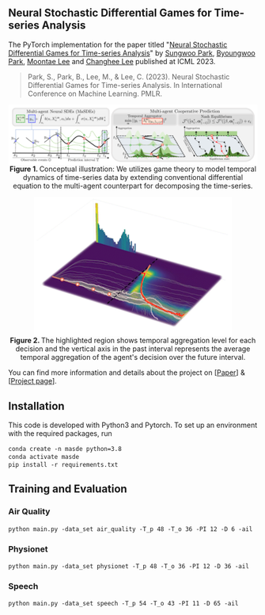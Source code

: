 ## Neural Stochastic Differential Games for Time-series Analysis

The PyTorch implementation for the paper titled "[Neural Stochastic Differential Games for Time-series Analysis]([https://proceedings.mlr.press/v202/park23j.html])" by [Sungwoo Park](https://scholar.google.co.kr/citations?user=B1xpjO8AAAAJ&hl=en), [Byoungwoo Park](https://scholar.google.co.kr/citations?user=MWCPYLMAAAAJ&hl=en), [Moontae Lee](https://scholar.google.com/citations?user=BMvYy9cAAAAJ&hl=en) and [Changhee Lee](https://scholar.google.com/citations?user=kSvJTg4AAAAJ&hl=en) published at ICML 2023. 

>Park, S., Park, B., Lee, M., & Lee, C. (2023). Neural Stochastic Differential Games for Time-series Analysis. In International Conference on Machine Learning. PMLR.


<p align="center">
<img align="middle" src="https://github.com/LGAI-AML/MaSDEs/blob/main/imgs/masde_main.png" width="800" />
<br>
<b> Figure 1. </b> Conceptual illustration: We utilizes game theory to model temporal dynamics of time-series data by extending conventional differential equation to the multi-agent counterpart for decomposing the time-series.
</p>

<p align="center">
<img align="middle" src="https://github.com/LGAI-AML/MaSDEs/blob/main/imgs/mackey.gif" width="400" />
<br>
<b> Figure 2. </b> The highlighted region shows temporal aggregation level for each decision and the vertical axis in the past interval represents the average temporal aggregation of the agent's decision over the future interval.
</p>

You can find more information and details about the project on [[Paper](https://drive.google.com/file/d/17s8k2RmfzoFE_svB2qeBr429DebaANNN/view?usp=sharing)] & [[Project page](https://lgai-aml.github.io/MaSDEs/)].

## Installation
This code is developed with Python3 and Pytorch. To set up an environment with the required packages, run
```
conda create -n masde python=3.8
conda activate masde
pip install -r requirements.txt
```

## Training and Evaluation
### Air Quality
```
python main.py -data_set air_quality -T_p 48 -T_o 36 -PI 12 -D 6 -ail
```
### Physionet
```
python main.py -data_set physionet -T_p 48 -T_o 36 -PI 12 -D 36 -ail
```
### Speech
```
python main.py -data_set speech -T_p 54 -T_o 43 -PI 11 -D 65 -ail
```

